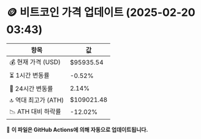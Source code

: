 # 🪙 비트코인 가격 업데이트 (2025-02-20 03:43)

| 항목                | 값 |
|--------------------|----------------|
| 💰 현재 가격 (USD) | $95935.54 |
| ⏳ 1시간 변동률    | -0.52% |
| 📆 24시간 변동률   | 2.14% |
| 🔝 역대 최고가 (ATH) | $109021.48 |
| 📉 ATH 대비 하락률 | -12.02% |

🔄 **이 파일은 GitHub Actions에 의해 자동으로 업데이트됩니다.**
